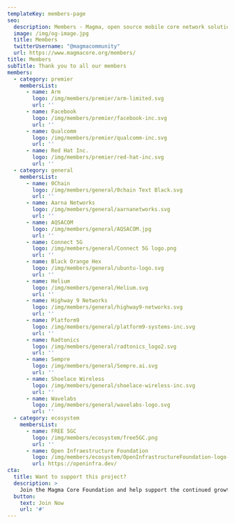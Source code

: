 ```yaml
---
templateKey: members-page
seo:
  description: Members - Magma, open source mobile core network solution
  image: /img/og-image.jpg
  title: Members
  twitterUsername: "@magmacommunity"
  url: https://www.magmacore.org/members/
title: Members
subTitle: Thank you to all our members
members:
  - category: premier
    membersList:
      - name: Arm
        logo: /img/members/premier/arm-limited.svg
        url: ''
      - name: Facebook
        logo: /img/members/premier/facebook-inc.svg
        url: ''
      - name: Qualcomm
        logo: /img/members/premier/qualcomm-inc.svg
        url: ''
      - name: Red Hat Inc.
        logo: /img/members/premier/red-hat-inc.svg
        url: ''  
  - category: general
    membersList:
      - name: 0Chain
        logo: /img/members/general/0chain Text Black.svg
        url: ''      
      - name: Aarna Networks
        logo: /img/members/general/aarnanetworks.svg
        url: ''
      - name: AQSACOM
        logo: /img/members/general/AQSACOM.jpg
        url: ''
      - name: Connect 5G
        logo: /img/members/general/Connect 5G logo.png
        url: ''
      - name: Black Orange Hex
        logo: /img/members/general/ubuntu-logo.svg
        url: ''
      - name: Helium
        logo: /img/members/general/Helium.svg
        url: ''
      - name: Highway 9 Networks
        logo: /img/members/general/highway9-networks.svg
        url: ''
      - name: Platform9
        logo: /img/members/general/platform9-systems-inc.svg
        url: ''
      - name: Radtonics
        logo: /img/members/general/radtonics_logo2.svg
        url: ''
      - name: Sempre
        logo: /img/members/general/Sempre.ai.svg
        url: ''
      - name: Shoelace Wireless
        logo: /img/members/general/shoelace-wireless-inc.svg
        url: ''
      - name: Wavelabs
        logo: /img/members/general/wavelabs-logo.svg
        url: ''
  - category: ecosystem
    membersList:
      - name: FREE 5GC
        logo: /img/members/ecosystem/free5GC.png
        url: ''  
      - name: Open Infraestructure Foundation
        logo: /img/members/ecosystem/OpenInfrastructureFoundation-logo-RGB-horiz2.svg
        url: https://openinfra.dev/
cta:
  title: Want to support this project?
  description: >
    Join the Magma Core Foundation and help support the continued growth of the Magma project. 
  button:
    text: Join Now
    url: '#'
---
```

